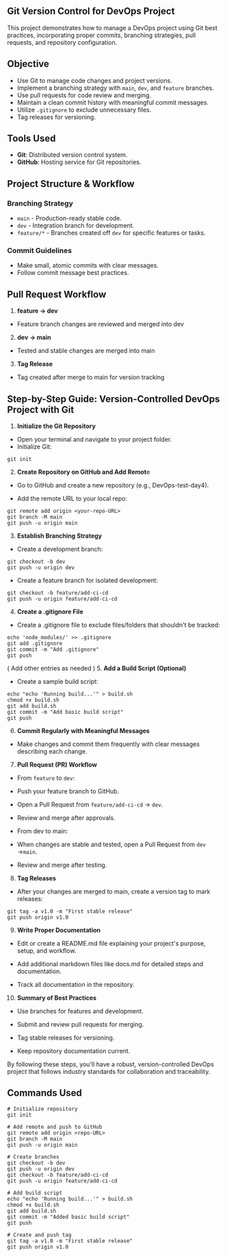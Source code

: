 ## Git Version Control for DevOps Project
This project demonstrates how to manage a DevOps project using Git best practices, incorporating proper commits, branching strategies, pull requests, and repository configuration.

## Objective
-  Use Git to manage code changes and project versions.
- Implement a branching strategy with `main`, `dev`, and `feature` branches.
- Use pull requests for code review and merging.
- Maintain a clean commit history with meaningful commit messages.
- Utilize `.gitignore` to exclude unnecessary files.
- Tag releases for versioning.

## Tools Used
- **Git**: Distributed version control system.
- **GitHub**: Hosting service for Git repositories.

## Project Structure & Workflow

### Branching Strategy
- `main` - Production-ready stable code.
- `dev` - Integration branch for development.
- `feature/*` - Branches created off `dev` for specific features or tasks.

### Commit Guidelines
- Make small, atomic commits with clear messages.
- Follow commit message best practices.

## Pull Request Workflow
1. **feature → dev**
* Feature branch changes are reviewed and merged into dev
2. **dev → main**
* Tested and stable changes are merged into main
3. **Tag Release**
* Tag created after merge to main for version tracking

## Step-by-Step Guide: Version-Controlled DevOps Project with Git

1. **Initialize the Git Repository**
* Open your terminal and navigate to your project folder.
* Initialize Git:
```
git init
```
2. **Create Repository on GitHub and Add Remot**e
* Go to GitHub and create a new repository (e.g., DevOps-test-day4).

* Add the remote URL to your local repo:
```
git remote add origin <your-repo-URL>
git branch -M main
git push -u origin main
```
3. **Establish Branching Strategy**
*  Create a development branch:
```
git checkout -b dev
git push -u origin dev
```
* Create a feature branch for isolated development:
```
git checkout -b feature/add-ci-cd
git push -u origin feature/add-ci-cd
```
4. **Create a .gitignore File**
* Create a .gitignore file to exclude files/folders that shouldn't be tracked:
```
echo 'node_modules/' >> .gitignore
git add .gitignore
git commit -m "Add .gitignore"
git push
```
( Add other entries as needed )
5. **Add a Build Script (Optional)**
* Create a sample build script:
```
echo "echo 'Running build...'" > build.sh
chmod +x build.sh
git add build.sh
git commit -m "Add basic build script"
git push
```
6. **Commit Regularly with Meaningful Messages**
* Make changes and commit them frequently with clear messages describing each change.
7. **Pull Request (PR) Workflow**
* From ```feature``` to ```dev```:
* Push your feature branch to GitHub.

* Open a Pull Request from ```feature/add-ci-cd``` → ```dev```.

* Review and merge after approvals.

* From dev to main:
* When changes are stable and tested, open a Pull Request from ```dev``` →```main```.

* Review and merge after testing.

8. **Tag Releases**
* After your changes are merged to main, create a version tag to mark releases:
```
git tag -a v1.0 -m "First stable release"
git push origin v1.0
```
9. **Write Proper Documentation**
* Edit or create a README.md file explaining your project's purpose, setup, and workflow.

* Add additional markdown files like docs.md for detailed steps and documentation.

* Track all documentation in the repository.

10. **Summary of Best Practices**
- Use branches for features and development.

- Submit and review pull requests for merging.

- Tag stable releases for versioning.

- Keep repository documentation current.

By following these steps, you'll have a robust, version-controlled DevOps project that follows industry standards for collaboration and traceability.

## Commands Used 
```
# Initialize repository
git init

# Add remote and push to GitHub
git remote add origin <repo-URL>
git branch -M main
git push -u origin main

# Create branches
git checkout -b dev
git push -u origin dev
git checkout -b feature/add-ci-cd
git push -u origin feature/add-ci-cd

# Add build script
echo "echo 'Running build...'" > build.sh
chmod +x build.sh
git add build.sh
git commit -m "Added basic build script"
git push

# Create and push tag
git tag -a v1.0 -m "First stable release"
git push origin v1.0
```